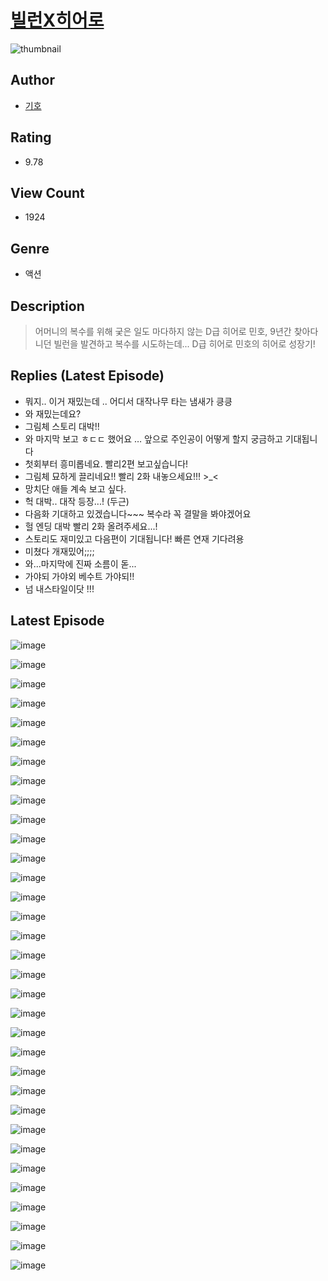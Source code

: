 # [빌런X히어로](https://comic.naver.com/bestChallenge/list?titleId=810280)
![thumbnail](https://image-comic.pstatic.net/user_contents_data/challenge_comic/2023/05/23/222127/upload_7363777024749811813_480x623.jpeg)

## Author
- [기호](https://comic.naver.com/artistTitle?id=222127)

## Rating
- 9.78

## View Count
- 1924

## Genre
- 액션

## Description
> 어머니의 복수를 위해 궂은 일도 마다하지 않는 D급 히어로 민호, 9년간 찾아다니던 빌런을 발견하고 복수를 시도하는데... D급 히어로 민호의 히어로 성장기!

## Replies (Latest Episode)
- 뭐지.. 이거 재밌는데 .. 어디서 대작나무 타는 냄새가 킁킁
- 와 재밌는데요?
- 그림체 스토리 대박!!
- 와 마지막 보고 ㅎㄷㄷ 했어요 … 앞으로 주인공이 어떻게 할지 궁금하고 기대됩니다
- 첫회부터 흥미롭네요. 빨리2편 보고싶습니다!
- 그림체 묘하게 끌리네요!! 빨리 2화 내놓으세요!!! >_<
- 망치단 애들 계속 보고 싶다.
- 헉 대박.. 대작 등장...! (두근)
- 다음화 기대하고 있겠습니다~~~ 복수라 꼭 결말을 봐야겠어요
- 헐 엔딩 대박 빨리 2화 올려주세요...!
- 스토리도 재미있고 다음편이 기대됩니다! 빠른 연재 기다려용
- 미쳤다 개재밌어;;;;
- 와...마지막에 진짜 소름이 돋...
- 가야되 가야외 베수트 가야되!!
- 넘 내스타일이닷 !!!

## Latest Episode
![image](https://image-comic.pstatic.net/user_contents_data/challenge_comic/2023/05/23/222127/upload_3618472122804233776.jpeg)

![image](https://image-comic.pstatic.net/user_contents_data/challenge_comic/2023/05/23/222127/upload_3617297830624964657.jpeg)

![image](https://image-comic.pstatic.net/user_contents_data/challenge_comic/2023/05/23/222127/upload_7162190586339145528.jpeg)

![image](https://image-comic.pstatic.net/user_contents_data/challenge_comic/2023/05/23/222127/upload_7378640248670401381.jpeg)

![image](https://image-comic.pstatic.net/user_contents_data/challenge_comic/2023/05/23/222127/upload_7306582838544184374.jpeg)

![image](https://image-comic.pstatic.net/user_contents_data/challenge_comic/2023/05/23/222127/upload_3834641596967904309.jpeg)

![image](https://image-comic.pstatic.net/user_contents_data/challenge_comic/2023/05/23/222127/upload_3546364126435554355.jpeg)

![image](https://image-comic.pstatic.net/user_contents_data/challenge_comic/2023/05/23/222127/upload_3991378272228500275.jpeg)

![image](https://image-comic.pstatic.net/user_contents_data/challenge_comic/2023/05/23/222127/upload_7365465904607802465.jpeg)

![image](https://image-comic.pstatic.net/user_contents_data/challenge_comic/2023/05/23/222127/upload_7077799778962269240.jpeg)

![image](https://image-comic.pstatic.net/user_contents_data/challenge_comic/2023/05/23/222127/upload_4063997510563279924.jpeg)

![image](https://image-comic.pstatic.net/user_contents_data/challenge_comic/2023/05/23/222127/upload_3703420360262444080.jpeg)

![image](https://image-comic.pstatic.net/user_contents_data/challenge_comic/2023/05/23/222127/upload_3618417133596272228.jpeg)

![image](https://image-comic.pstatic.net/user_contents_data/challenge_comic/2023/05/23/222127/upload_7291949254425588066.jpeg)

![image](https://image-comic.pstatic.net/user_contents_data/challenge_comic/2023/05/23/222127/upload_3702293352200745783.jpeg)

![image](https://image-comic.pstatic.net/user_contents_data/challenge_comic/2023/05/23/222127/upload_3833236412537647204.jpeg)

![image](https://image-comic.pstatic.net/user_contents_data/challenge_comic/2023/05/23/222127/upload_7076674781028823346.jpeg)

![image](https://image-comic.pstatic.net/user_contents_data/challenge_comic/2023/05/23/222127/upload_7075208019686220594.jpeg)

![image](https://image-comic.pstatic.net/user_contents_data/challenge_comic/2023/05/23/222127/upload_7292515477147235686.jpeg)

![image](https://image-comic.pstatic.net/user_contents_data/challenge_comic/2023/05/23/222127/upload_4051376203773470051.jpeg)

![image](https://image-comic.pstatic.net/user_contents_data/challenge_comic/2023/05/23/222127/upload_3833467288454182194.jpeg)

![image](https://image-comic.pstatic.net/user_contents_data/challenge_comic/2023/05/23/222127/upload_7149290025016963641.jpeg)

![image](https://image-comic.pstatic.net/user_contents_data/challenge_comic/2023/05/23/222127/upload_7363723371981715254.jpeg)

![image](https://image-comic.pstatic.net/user_contents_data/challenge_comic/2023/05/23/222127/upload_4120901653332702265.jpeg)

![image](https://image-comic.pstatic.net/user_contents_data/challenge_comic/2023/05/23/222127/upload_4135260167140303920.jpeg)

![image](https://image-comic.pstatic.net/user_contents_data/challenge_comic/2023/05/23/222127/upload_7089568754743927140.jpeg)

![image](https://image-comic.pstatic.net/user_contents_data/challenge_comic/2023/05/23/222127/upload_7162185076748529968.jpeg)

![image](https://image-comic.pstatic.net/user_contents_data/challenge_comic/2023/05/23/222127/upload_4121465671910504246.jpeg)

![image](https://image-comic.pstatic.net/user_contents_data/challenge_comic/2023/05/23/222127/upload_4121130545078165813.jpeg)

![image](https://image-comic.pstatic.net/user_contents_data/challenge_comic/2023/05/23/222127/upload_3618421716228925029.jpeg)

![image](https://image-comic.pstatic.net/user_contents_data/challenge_comic/2023/05/23/222127/upload_3473455330039915617.jpeg)

![image](https://image-comic.pstatic.net/user_contents_data/challenge_comic/2023/05/23/222127/upload_3977635477215076962.jpeg)

![image](https://image-comic.pstatic.net/user_contents_data/challenge_comic/2023/05/23/222127/upload_3775480377497903408.jpeg)

